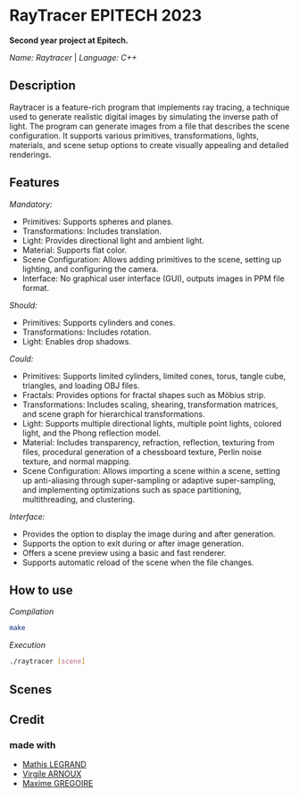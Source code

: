 # RayTracer EPITECH 2023
**Second year project at Epitech.**

*Name: Raytracer* | 
*Language: C++*

## Description

Raytracer is a feature-rich program that implements ray tracing, a technique used to generate realistic digital images by simulating the inverse path of light. The program can generate images from a file that describes the scene configuration. It supports various primitives, transformations, lights, materials, and scene setup options to create visually appealing and detailed renderings.

## Features

_Mandatory:_

* Primitives: Supports spheres and planes.
* Transformations: Includes translation.
* Light: Provides directional light and ambient light.
* Material: Supports flat color.
* Scene Configuration: Allows adding primitives to the scene, setting up lighting, and configuring the camera.
* Interface: No graphical user interface (GUI), outputs images in PPM file format.

_Should:_

* Primitives: Supports cylinders and cones.
* Transformations: Includes rotation.
* Light: Enables drop shadows.

_Could:_

* Primitives: Supports limited cylinders, limited cones, torus, tangle cube, triangles, and loading OBJ files.
* Fractals: Provides options for fractal shapes such as Möbius strip.
* Transformations: Includes scaling, shearing, transformation matrices, and scene graph for hierarchical transformations.
* Light: Supports multiple directional lights, multiple point lights, colored light, and the Phong reflection model.
* Material: Includes transparency, refraction, reflection, texturing from files, procedural generation of a chessboard texture, Perlin noise texture, and normal mapping.
* Scene Configuration: Allows importing a scene within a scene, setting up anti-aliasing through super-sampling or adaptive super-sampling, and implementing optimizations such as space partitioning, multithreading, and clustering.

_Interface:_

* Provides the option to display the image during and after generation.
* Supports the option to exit during or after image generation.
* Offers a scene preview using a basic and fast renderer.
* Supports automatic reload of the scene when the file changes.

## How to use

*Compilation*

```bash
make
```

*Execution*

```bash
./raytracer [scene]
```

## Scenes

## Credit
### made with
 - [Mathis LEGRAND](https://github.com/MathisLegrandGit)
 - [Virgile ARNOUX](https://github.com/Virgile0110)
 - [Maxime GREGOIRE](https://github.com/maxperso)